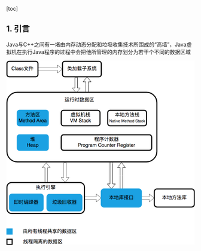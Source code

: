 [toc]
## 1. 引言
Java与C++之间有一堵由内存动态分配和垃圾收集技术所围成的“高墙”，Java虚拟机在执行Java程序的过程中会把他所管理的内存划分为若干个不同的数据区域

![Java虚拟机运行时数据区](https://raw.githubusercontent.com/little-motor/uml/master/Java%E8%99%9A%E6%8B%9F%E6%9C%BA%E8%BF%90%E8%A1%8C%E6%97%B6%E6%95%B0%E6%8D%AE%E5%8C%BA.png)